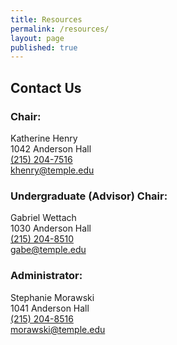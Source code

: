 ```yaml
---
title: Resources
permalink: /resources/
layout: page
published: true
---
```

## Contact Us

### Chair: 
Katherine Henry <br>
1042 Anderson Hall <br>
[(215) 204-7516](tel:2152047516)<br>
[khenry@temple.edu](mailto:khenry@temple.edu)

### Undergraduate (Advisor) Chair: 
Gabriel Wettach<br>
1030 Anderson Hall<br>
[(215) 204-8510](tel:2152048510)<br>
[gabe@temple.edu](mailto:gabe@temple.edu)

### Administrator:
Stephanie Morawski<br>
1041 Anderson Hall<br>
[(215) 204-8516](tel:2152048516)<br>
[morawski@temple.edu](mailto:morawski@temple.edu)
